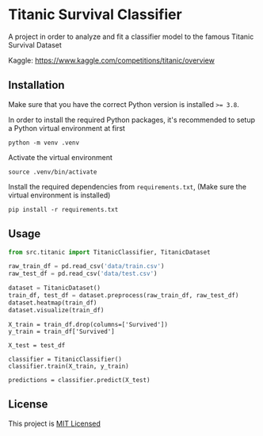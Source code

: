 # Titanic Survival Classifier

A project in order to analyze and fit a classifier model to the famous Titanic Survival Dataset

Kaggle: https://www.kaggle.com/competitions/titanic/overview

## Installation

Make sure that you have the correct Python version is installed `>= 3.8`.

In order to install the required Python packages, it's recommended to setup a Python virtual environment at first

```
python -m venv .venv
```

Activate the virtual environment

```
source .venv/bin/activate
```

Install the required dependencies from `requirements.txt`, (Make sure the virtual environment is installed)

```
pip install -r requirements.txt
```

## Usage

```python
from src.titanic import TitanicClassifier, TitanicDataset

raw_train_df = pd.read_csv('data/train.csv')
raw_test_df = pd.read_csv('data/test.csv')

dataset = TitanicDataset()
train_df, test_df = dataset.preprocess(raw_train_df, raw_test_df)
dataset.heatmap(train_df)
dataset.visualize(train_df)
```

```
X_train = train_df.drop(columns=['Survived'])
y_train = train_df['Survived']

X_test = test_df

classifier = TitanicClassifier()
classifier.train(X_train, y_train)

predictions = classifier.predict(X_test)
```

## License

This project is [MIT Licensed](./LICENSE.txt)